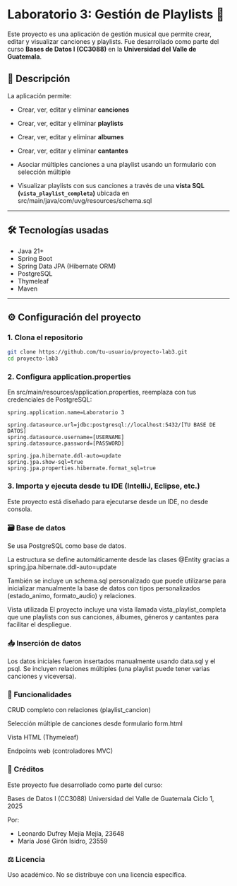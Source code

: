 # Laboratorio 3: Gestión de Playlists 🎵

Este proyecto es una aplicación de gestión musical que permite crear, editar y visualizar canciones y playlists. Fue desarrollado como parte del curso **Bases de Datos I (CC3088)** en la **Universidad del Valle de Guatemala**.

## 📌 Descripción

La aplicación permite:

- Crear, ver, editar y eliminar **canciones**
- Crear, ver, editar y eliminar **playlists**
- Crear, ver, editar y eliminar **albumes**
- Crear, ver, editar y eliminar **cantantes**

- Asociar múltiples canciones a una playlist usando un formulario con selección múltiple
- Visualizar playlists con sus canciones a través de una **vista SQL (`vista_playlist_completa`)** ubicada en src/main/java/com/uvg/resources/schema.sql

---

## 🛠️ Tecnologías usadas

- Java 21+
- Spring Boot
- Spring Data JPA (Hibernate ORM)
- PostgreSQL
- Thymeleaf
- Maven

---

## ⚙️ Configuración del proyecto

### 1. Clona el repositorio

```bash
git clone https://github.com/tu-usuario/proyecto-lab3.git
cd proyecto-lab3
```

### 2. Configura application.properties

En src/main/resources/application.properties, reemplaza con tus credenciales de PostgreSQL:

```
spring.application.name=Laboratorio 3

spring.datasource.url=jdbc:postgresql://localhost:5432/[TU BASE DE DATOS]
spring.datasource.username=[USERNAME]
spring.datasource.password=[PASSWORD]

spring.jpa.hibernate.ddl-auto=update
spring.jpa.show-sql=true
spring.jpa.properties.hibernate.format_sql=true
```

### 3. Importa y ejecuta desde tu IDE (IntelliJ, Eclipse, etc.)
Este proyecto está diseñado para ejecutarse desde un IDE, no desde consola.

### 🗃️ Base de datos

Se usa PostgreSQL como base de datos.

La estructura se define automáticamente desde las clases @Entity gracias a spring.jpa.hibernate.ddl-auto=update

También se incluye un schema.sql personalizado que puede utilizarse para inicializar manualmente la base de datos con tipos personalizados (estado_animo, formato_audio) y relaciones.

Vista utilizada
El proyecto incluye una vista llamada vista_playlist_completa que une playlists con sus canciones, álbumes, géneros y cantantes para facilitar el despliegue.

### 📥 Inserción de datos
Los datos iniciales fueron insertados manualmente usando data.sql y el psql. Se incluyen relaciones múltiples (una playlist puede tener varias canciones y viceversa).

### 🔄 Funcionalidades
CRUD completo con relaciones (playlist_cancion)

Selección múltiple de canciones desde formulario form.html

Vista HTML (Thymeleaf)

Endpoints web (controladores MVC)


### 📘 Créditos
Este proyecto fue desarrollado como parte del curso:

Bases de Datos I (CC3088)
Universidad del Valle de Guatemala
Ciclo 1, 2025

Por:
- Leonardo Dufrey Mejía Mejía, 23648
- María José Girón Isidro, 23559

### ⚖️ Licencia
Uso académico. No se distribuye con una licencia específica.